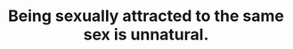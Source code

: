 ---
layout: myth
type: Misconception
title: Being sexually attracted to the same sex is unnatural.
short: Homosexuality is routinely observed in many animal species, including humans. It is therefore “natural”, in the sense that it commonly occurs in&nbsp;nature.
tags: LGBT
order: 13
---